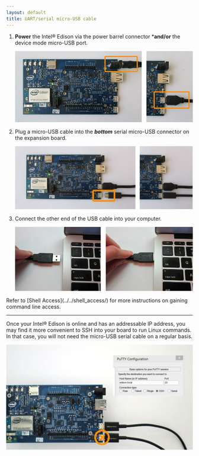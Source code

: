 ```yaml
---
layout: default
title: UART/serial micro-USB cable
---
```


1. **Power** the Intel® Edison via the power barrel connector ***and/or** the device mode micro-USB port.

    ![DC power supply plugged into power barrel connector or micro-USB cable plugged into the top micro-USB connector](../../assembly/arduino_expansion_board/images/edison_powered.png)

2. Plug a micro-USB cable into the **_bottom_** serial micro-USB connector on the expansion board.

    ![Micro-USB cable being plugged into the bottom micro-USB connector](images/uart_serial-usb_cable-before_after.png)

3. Connect the other end of the USB cable into your computer.

    ![USB cable being plugged into laptop](images/computer-usb_cable-before_after.png)

<div class="callout info" markdown="1">
Refer to [Shell Access](../../shell_access/) for more instructions on gaining command line access.

---

Once your Intel® Edison is online and has an addressable IP address, you may find it more convenient to SSH into your board to run Linux commands. In that case, you will not need the micro-USB serial cable on a regular basis.

![Serial cable not required for SSH access](images/ssh_access-no_cable_needed.png)
</div>